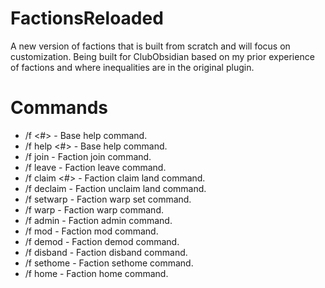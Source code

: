 # FactionsReloaded
A new version of factions that is built from scratch and will focus on customization.
Being built for ClubObsidian based on my prior experience of factions and where inequalities are in the original plugin.

# Commands

- /f <#> - Base help command.
- /f help <#> - Base help command.
- /f join <faction> - Faction join command.
- /f leave - Faction leave command.
- /f claim <#> - Faction claim land command.
- /f declaim - Faction unclaim land command.
- /f setwarp <name> - Faction warp set command.
- /f warp <name> - Faction warp command.
- /f admin <name> - Faction admin command.
- /f mod <name> - Faction mod command.
- /f demod <name> - Faction demod command.
- /f disband <name> - Faction disband command.
- /f sethome - Faction sethome command.
- /f home - Faction home command.
